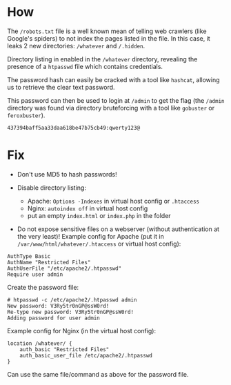 # How

The `/robots.txt` file is a well known mean of telling web crawlers (like Google's spiders)
to not index the pages listed in the file. In this case, it leaks 2 new directories:
`/whatever` and `/.hidden`.

Directory listing in enabled in the `/whatever` directory, revealing the presence
of a `htpasswd` file which contains credentials.

The password hash can easily be cracked with a tool like `hashcat`, allowing us to retrieve
the clear text password.

This password can then be used to login at `/admin` to get the flag (the `/admin`
directory was found via directory bruteforcing with a tool like `gobuster` or `feroxbuster`).

```
437394baff5aa33daa618be47b75cb49:qwerty123@
```

# Fix

- Don't use MD5 to hash passwords!

- Disable directory listing:
    - Apache: `Options -Indexes` in virtual host config or `.htaccess`
    - Nginx: `autoindex off` in virtual host config
    - put an empty `index.html` or `index.php` in the folder

- Do not expose sensitive files on a webserver (without authentication at the very least)!
Example config for Apache (put it in `/var/www/html/whatever/.htaccess` or virtual host config):

```
AuthType Basic
AuthName "Restricted Files"
AuthUserFile "/etc/apache2/.htpasswd"
Require user admin
```

Create the password file:

```
# htpasswd -c /etc/apache2/.htpasswd admin
New password: V3Ry5tr0nGP@ssW0rd!
Re-type new password: V3Ry5tr0nGP@ssW0rd!
Adding password for user admin
```

Example config for Nginx (in the virtual host config):

```
location /whatever/ {
    auth_basic "Restricted Files"
    auth_basic_user_file /etc/apache2/.htpasswd
}
```

Can use the same file/command as above for the password file.
